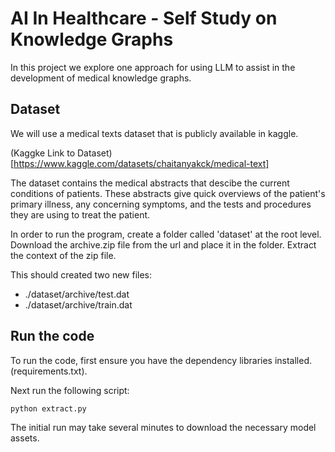 # AI In Healthcare - Self Study on Knowledge Graphs


In this project we explore one approach for using LLM to assist in the development of medical knowledge graphs.

## Dataset

We will use a medical texts dataset that is publicly available in kaggle. 

(Kaggke Link to Dataset)[https://www.kaggle.com/datasets/chaitanyakck/medical-text]

The dataset contains the medical abstracts that descibe the current conditions of patients. These abstracts give quick overviews of the patient's primary illness, any concerning symptoms, and the tests and procedures they are using to treat the patient.

In order to run the program, create a folder called 'dataset' at the root level. Download the archive.zip file from the url and place it in the folder. Extract the context of the zip file.

This should created two new files:

- ./dataset/archive/test.dat
- ./dataset/archive/train.dat

## Run the code

To run the code, first ensure you have the dependency libraries installed. (requirements.txt).

Next run the following script:


```
python extract.py
```

The initial run may take several minutes to download the necessary model assets. 

